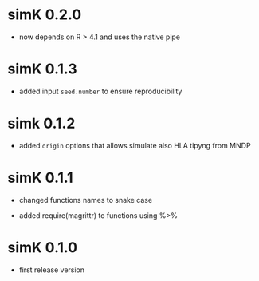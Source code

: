 # simK 0.2.0

* now depends on R > 4.1 and uses the native pipe

# simK 0.1.3

* added input `seed.number` to ensure reproducibility

# simk 0.1.2

* added `origin` options that allows simulate also HLA tipyng from MNDP 

# simK 0.1.1

* changed functions names to snake case

* added require(magrittr) to functions using %>% 

# simK 0.1.0

* first release version
